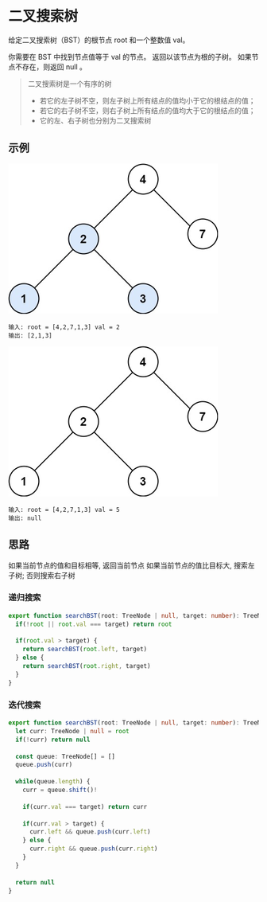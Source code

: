 # 二叉搜索树

给定二叉搜索树（BST）的根节点 root 和一个整数值 val。

你需要在 BST 中找到节点值等于 val 的节点。 返回以该节点为根的子树。 如果节点不存在，则返回 null 。

> 二叉搜索树是一个有序的树 
> * 若它的左子树不空，则左子树上所有结点的值均小于它的根结点的值；
> * 若它的右子树不空，则右子树上所有结点的值均大于它的根结点的值；
> * 它的左、右子树也分别为二叉搜索树

## 示例

![bst1](../../static/img/binary-tree/bst1.jpeg)
```
输入: root = [4,2,7,1,3] val = 2
输出: [2,1,3]
```

![bst2](../../static/img/binary-tree/bst2.jpeg)
```
输入: root = [4,2,7,1,3] val = 5 
输出: null
```

## 思路 

如果当前节点的值和目标相等, 返回当前节点
如果当前节点的值比目标大, 搜索左子树; 否则搜索右子树

### 递归搜索
```typescript
export function searchBST(root: TreeNode | null, target: number): TreeNode | null {
  if(!root || root.val === target) return root 

  if(root.val > target) {
    return searchBST(root.left, target)
  } else {
    return searchBST(root.right, target)
  }
}
```


### 迭代搜索 

```typescript 
export function searchBST(root: TreeNode | null, target: number): TreeNode | null {
  let curr: TreeNode | null = root 
  if(!curr) return null 

  const queue: TreeNode[] = [] 
  queue.push(curr)

  while(queue.length) {
    curr = queue.shift()! 

    if(curr.val === target) return curr

    if(curr.val > target) {
      curr.left && queue.push(curr.left)
    } else {
      curr.right && queue.push(curr.right)
    }
  }

  return null
}
```
